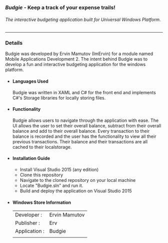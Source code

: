 ### *Budgie* - Keep a track of your expense trails!
###### The interactive budgeting application built for Universal Windows Platform.
<hr/>

### Details

  Budgie was developed by Ervin Mamutov (ImErvin) for a module named Mobile Applications Development 2.
  The intent behind Budgie was to develop a fun and interactive budgeting application for the windows platform.
* #### Languages Used
  
  Budgie was written in XAML and C# for the front end and implements C#'s Storage libraries for locally storing files.
* #### Functionality

  Budgie allows users to navigate through the application with ease. The UI allows the user to set their overall balance,
  subtract from their overall balance and add to their overall balance. Every transaction to their balance is recorded and
  the user has the functionality to view all their previous transactions.
  Their balance and their transactions are all cached to their localstorage.
* #### Installation Guide
  
  * Install Visual Studio 2015 (any edition)
  * Clone this repository
  * Navigate to the cloned repository on your local machine
  * Locate "Budgie.sln" and run it.
  * Build and deploy the application on Visual Studio 2015
* #### Windows Store Information
  
  |      |         |
  | ----------- |:------------- |
  | Developer :  | Ervin Mamutov |
  | Publisher : | Erv           | 
  | Application : | Budgie        |
  | | |
